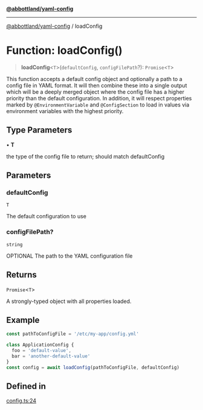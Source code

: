 [**@abbottland/yaml-config**](../README.md)

***

[@abbottland/yaml-config](../README.md) / loadConfig

# Function: loadConfig()

> **loadConfig**\<`T`\>(`defaultConfig`, `configFilePath`?): `Promise`\<`T`\>

This function accepts a default config object and optionally a path to a config file in YAML format.
It will then combine these into a single output which will be a deeply merged object where the config file has a higher priority than the default configuration.
In addition, it will respect properties marked by `@EnvironmentVariable` and `@ConfigSection` to load in values via environment variables with the highest priority.

## Type Parameters

• **T**

the type of the config file to return; should match defaultConfig

## Parameters

### defaultConfig

`T`

The default configuration to use

### configFilePath?

`string`

OPTIONAL The path to the YAML configuration file

## Returns

`Promise`\<`T`\>

A strongly-typed object with all properties loaded.

## Example

```ts
const pathToConfigFile = '/etc/my-app/config.yml'

class ApplicationConfig {
  foo = 'default-value',
  bar = 'another-default-value'
}
const config = await loadConfig(pathToConfigFile, defaultConfig)
```

## Defined in

[config.ts:24](https://github.com/pbabbott/home-web-apps/blob/ec00bebc237422af4f5115f844c2c704b35aeb74/packages/yaml-config/src/lib/config.ts#L24)
